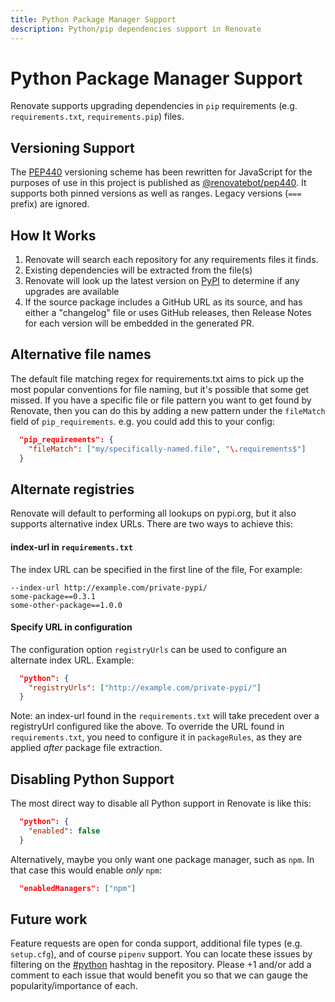 ```yaml
---
title: Python Package Manager Support
description: Python/pip dependencies support in Renovate
---
```


# Python Package Manager Support

Renovate supports upgrading dependencies in `pip` requirements (e.g. `requirements.txt`, `requirements.pip`) files.

## Versioning Support

The [PEP440](https://www.python.org/dev/peps/pep-0440/) versioning scheme has been rewritten for JavaScript for the purposes of use in this project is published as [@renovatebot/pep440](https://github.com/renovatebot/pep440). It supports both pinned versions as well as ranges. Legacy versions (`===` prefix) are ignored.

## How It Works

1.  Renovate will search each repository for any requirements files it finds.
2.  Existing dependencies will be extracted from the file(s)
3.  Renovate will look up the latest version on [PyPI](https://pypi.org/) to determine if any upgrades are available
4.  If the source package includes a GitHub URL as its source, and has either a "changelog" file or uses GitHub releases, then Release Notes for each version will be embedded in the generated PR.

## Alternative file names

The default file matching regex for requirements.txt aims to pick up the most popular conventions for file naming, but it's possible that some get missed. If you have a specific file or file pattern you want to get found by Renovate, then you can do this by adding a new pattern under the `fileMatch` field of `pip_requirements`. e.g. you could add this to your config:

```json
  "pip_requirements": {
    "fileMatch": ["my/specifically-named.file", "\.requirements$"]
  }
```

## Alternate registries

Renovate will default to performing all lookups on pypi.org, but it also supports alternative index URLs. There are two ways to achieve this:

#### index-url in `requirements.txt`

The index URL can be specified in the first line of the file, For example:

```
--index-url http://example.com/private-pypi/
some-package==0.3.1
some-other-package==1.0.0
```

#### Specify URL in configuration

The configuration option `registryUrls` can be used to configure an alternate index URL. Example:

```json
  "python": {
    "registryUrls": ["http://example.com/private-pypi/"]
  }
```

Note: an index-url found in the `requirements.txt` will take precedent over a registryUrl configured like the above. To override the URL found in `requirements.txt`, you need to configure it in `packageRules`, as they are applied _after_ package file extraction.

## Disabling Python Support

The most direct way to disable all Python support in Renovate is like this:

```json
  "python": {
    "enabled": false
  }
```

Alternatively, maybe you only want one package manager, such as `npm`. In that case this would enable _only_ `npm`:

```json
  "enabledManagers": ["npm"]
```

## Future work

Feature requests are open for conda support, additional file types (e.g. `setup.cfg`), and of course `pipenv` support. You can locate these issues by filtering on the [#python](https://github.com/renovatebot/renovate/issues?q=is%3Aissue+is%3Aopen+sort%3Aupdated-desc+label%3A%23python) hashtag in the repository. Please +1 and/or add a comment to each issue that would benefit you so that we can gauge the popularity/importance of each.
